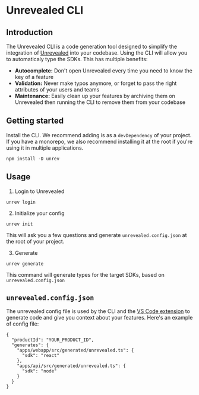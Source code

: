 # Unrevealed CLI

## Introduction

The Unrevealed CLI is a code generation tool designed to simplify the integration of [Unrevealed](https://unrevealed.tech) into your codebase. Using the CLI will allow you to automaticaly type the SDKs. This has multiple benefits:

- **Autocomplete:** Don't open Unrevealed every time you need to know the key of a feature
- **Validation:** Never make typos anymore, or forget to pass the right attributes of your users and teams
- **Maintenance:** Easily clean up your features by archiving them on Unrevealed then running the CLI to remove them from your codebase

## Getting started

Install the CLI. We recommend adding is as a `devDependency` of your project. If you have a monorepo, we also recommend installing it at the root if you're using it in multiple applications.

```
npm install -D unrev
```

## Usage

1. Login to Unrevealed

```
unrev login
```

2. Initialize your config

```
unrev init
```

This will ask you a few questions and generate `unrevealed.config.json` at the root of your project.

3. Generate

```
unrev generate
```

This command will generate types for the target SDKs, based on `unrevealed.config.json`

## `unrevealed.config.json`

The unrevealed config file is used by the CLI and the [VS Code extension](https://marketplace.visualstudio.com/items?itemName=unrevealed.unrevealed-vscode) to generate code and give you context about your features. Here's an example of config file:

```
{
  "productId": "YOUR_PRODUCT_ID",
  "generates": {
    "apps/webapp/src/generated/unrevealed.ts": {
      "sdk": "react"
    },
    "apps/api/src/generated/unrevealed.ts": {
      "sdk": "node"
    }
  }
}
```
